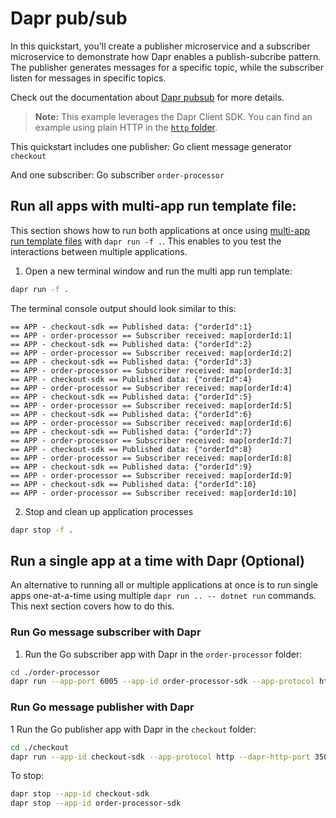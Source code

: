 # Dapr pub/sub

In this quickstart, you'll create a publisher microservice and a subscriber microservice to demonstrate how Dapr enables a publish-subcribe pattern. The publisher generates messages for a specific topic, while the subscriber listen for messages in specific topics.

Check out the documentation about [Dapr pubsub](https://docs.dapr.io/developing-applications/building-blocks/pubsub/) for more details.

> **Note:** This example leverages the Dapr Client SDK. You can find an example using plain HTTP in the [`http` folder](../http/).

This quickstart includes one publisher: Go client message generator `checkout`

And one subscriber: Go subscriber `order-processor`

## Run all apps with multi-app run template file:

This section shows how to run both applications at once using [multi-app run template files](https://docs.dapr.io/developing-applications/local-development/multi-app-dapr-run/multi-app-overview/) with `dapr run -f .`.  This enables to you test the interactions between multiple applications.  

1. Open a new terminal window and run the multi app run template:

<!-- STEP
name: Run multi app run template
expected_stdout_lines:
  - 'Started Dapr with app id "order-processor"'
  - 'Started Dapr with app id "checkout-sdk"'
  - '== APP - checkout-sdk == Published data: {"orderId":1}'
  - '== APP - order-processor == Subscriber received: map[orderId:1]'
expected_stderr_lines:
output_match_mode: substring
match_order: none
background: false
sleep: 30
timeout_seconds: 60
-->

```bash
dapr run -f .
```

The terminal console output should look similar to this:

```text
== APP - checkout-sdk == Published data: {"orderId":1}
== APP - order-processor == Subscriber received: map[orderId:1]
== APP - checkout-sdk == Published data: {"orderId":2}
== APP - order-processor == Subscriber received: map[orderId:2]
== APP - checkout-sdk == Published data: {"orderId":3}
== APP - order-processor == Subscriber received: map[orderId:3]
== APP - checkout-sdk == Published data: {"orderId":4}
== APP - order-processor == Subscriber received: map[orderId:4]
== APP - checkout-sdk == Published data: {"orderId":5}
== APP - order-processor == Subscriber received: map[orderId:5]
== APP - checkout-sdk == Published data: {"orderId":6}
== APP - order-processor == Subscriber received: map[orderId:6]
== APP - checkout-sdk == Published data: {"orderId":7}
== APP - order-processor == Subscriber received: map[orderId:7]
== APP - checkout-sdk == Published data: {"orderId":8}
== APP - order-processor == Subscriber received: map[orderId:8]
== APP - checkout-sdk == Published data: {"orderId":9}
== APP - order-processor == Subscriber received: map[orderId:9]
== APP - checkout-sdk == Published data: {"orderId":10}
== APP - order-processor == Subscriber received: map[orderId:10]
```
<!-- END_STEP -->

2. Stop and clean up application processes
<!-- STEP
name: Stop multi-app run 
sleep: 5
-->


```bash
dapr stop -f .
```
<!-- END_STEP -->

## Run a single app at a time with Dapr (Optional)

An alternative to running all or multiple applications at once is to run single apps one-at-a-time using multiple `dapr run .. -- dotnet run` commands.  This next section covers how to do this. 

### Run Go message subscriber with Dapr

1. Run the Go subscriber app with Dapr in the `order-processor` folder:


```bash
cd ./order-processor
dapr run --app-port 6005 --app-id order-processor-sdk --app-protocol http --dapr-http-port 3501 --resources-path ../../../components -- go run .
```

### Run Go message publisher with Dapr

1 Run the Go publisher app with Dapr in the `checkout` folder:

```bash
cd ./checkout
dapr run --app-id checkout-sdk --app-protocol http --dapr-http-port 3500 --resources-path ../../../components -- go run .
```

To stop:

```bash
dapr stop --app-id checkout-sdk
dapr stop --app-id order-processor-sdk
```
